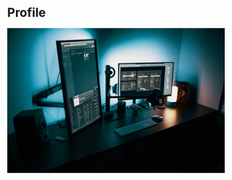 # Profile
![Imagen de una pc re copada!](https://github.com/Andressitoito/Profile/blob/main/images/portfolio.jpg)

